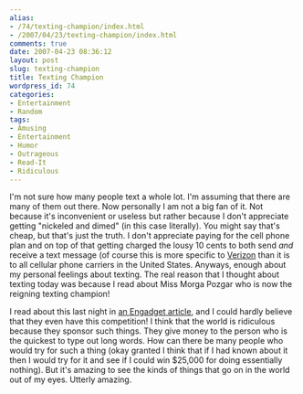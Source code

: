 ```yaml
---
alias:
- /74/texting-champion/index.html
- /2007/04/23/texting-champion/index.html
comments: true
date: 2007-04-23 08:36:12
layout: post
slug: texting-champion
title: Texting Champion
wordpress_id: 74
categories:
- Entertainment
- Random
tags:
- Amusing
- Entertainment
- Humor
- Outrageous
- Read-It
- Ridiculous
---
```


I'm not sure how many people text a whole lot.  I'm assuming that there are many of them out there.  Now personally I am not a big fan of it.  Not because it's inconvenient or useless but rather because I don't appreciate getting "nickeled and dimed" (in this case literally).  You might say that's cheap, but that's just the truth.  I don't appreciate paying for the cell phone plan and on top of that getting charged the lousy 10 cents to both send _and_ receive a text message (of course this is more specific to [Verizon](http://www.verizonwireless.com/) than it is to all cellular phone carriers in the United States.  Anyways, enough about my personal feelings about texting.  The real reason that I thought about texting today was because I read about Miss Morga Pozgar who is now the reigning texting champion!

I read about this last night in [an Engadget article](http://www.engadget.com/2007/04/22/morgan-pozgar-wins-texting-championship-for-cheaters/), and I could hardly believe that they even have this competition!  I think that the world is ridiculous because they sponsor such things.  They give money to the person who is the quickest to type out long words.  How can there be many people who would try for such a thing (okay granted I think that if I had known about it then I would try for it and see if I could win $25,000 for doing essentially nothing).  But it's amazing to see the kinds of things that go on in the world out of my eyes.  Utterly amazing.
